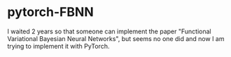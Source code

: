 # pytorch-FBNN

I waited 2 years so that someone can implement the paper "Functional Variational Bayesian Neural Networks", but seems no one did and now I am trying to implement it with PyTorch.
